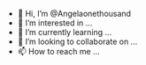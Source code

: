 - 👋 Hi, I’m @Angelaonethousand
- 👀 I’m interested in ...
- 🌱 I’m currently learning ...
- 💞️ I’m looking to collaborate on ...
- 📫 How to reach me ...

<!---
Angelaonethousand/Angelaonethousand is a ✨ special ✨ repository because its `README.md` (this file) appears on your GitHub profile.
You can click the Preview link to take a look at your changes.
--->
